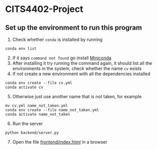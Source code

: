 # CITS4402-Project
## Set up the environment to run this program
1. Check whether `conda` is installed by running
```
conda env list
```
2. If it says `command not found` go install [Miniconda](https://docs.conda.io/en/latest/miniconda.html)
3. After installing it try running the command again, it should list all the environments in the system, check whether the name `cv` exists
4. If not create a new environment with all the dependencies installed
```
conda env create --file cv.yml
conda activate cv
```
5. Otherwise just use another name that is not taken, for example
```
mv cv.yml name_not_taken.yml
conda env create --file name_not_taken.yml
conda activate name_not_taken
```
6. Run the server
```
python backend/server.py
```
7. Open the file [frontend/index.html](frontend/index.html) in a browser